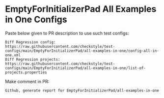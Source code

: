 # EmptyForInitializerPad All Examples in One Configs
Paste below given to PR description to use such test configs:
```
Diff Regression config: https://raw.githubusercontent.com/checkstyle/test-configs/main/EmptyForInitializerPad/all-examples-in-one/config-all-in-one.xml
Diff Regression projects: https://raw.githubusercontent.com/checkstyle/test-configs/main/EmptyForInitializerPad/all-examples-in-one/list-of-projects.properties
```
Make comment in PR:
```
Github, generate report for EmptyForInitializerPad/all-examples-in-one
```
